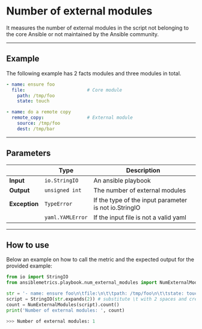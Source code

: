 # Number of external modules

It measures the number of external modules in the script not belonging to the core Ansible or not maintained by the Ansible community.

---


## Example
The following example has 2 facts modules and three modules in total.

``` yaml
- name: ensure foo
  file:                       # Core module
    path: /tmp/foo
    state: touch

- name: do a remote copy
  remote_copy:                # External module
    source: /tmp/foo
    dest: /tmp/bar
```

---

## Parameters

|                |Type            |Description |
|----------------|----------------|-------------------|
| **Input**      | ```io.StringIO```    |An ansible playbook|
| **Output**     | ```unsigned int```   |The number of external modules |
| **Exception**  | ```TypeError```      |If the type of the input parameter is not io.StringIO |
|                | ```yaml.YAMLError``` |If the input file is not a valid yaml | 

---

## How to use
Below an example on how to call the metric and the expected output for the provided example:

```python
from io import StringIO
from ansiblemetrics.playbook.num_external_modules import NumExternalModules

str = '- name: ensure foo\n\tfile:\n\t\tpath: /tmp/foo\n\t\tstate: touch\n\n- name: do a remote copy\n\tremote_copy:\n\t\tsource: /tmp/foo\n\t\tdest: /tmp/bar' 
script = StringIO(str.expands(2)) # substitute \t with 2 spaces and create the StringIO object
count = NumExternalModules(script).count()
print('Number of external modules: ', count)

>>> Number of external modules: 1
```